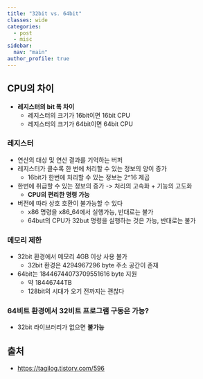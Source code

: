 ```yaml
---
title: "32bit vs. 64bit"
classes: wide
categories: 
  - post
  - misc
sidebar:
  nav: "main"
author_profile: true
---
```

   
## CPU의 차이
* **레지스터의 bit 폭 차이**
  * 레지스터의 크기가 16bit이면 16bit CPU
  * 레지스터의 크기가 64bit이면 64bit CPU

### 레지스터 
* 연산의 대상 및 연산 결과를 기억하는 버퍼
* 레지스터가 클수록 한 번에 처리할 수 있는 정보의 양이 증가
  * 16bit가 한번에 처리할 수 있는 정보는 2^16 제곱
* 한번에 취급할 수 있는 정보의 증가 -> 처리의 고속화 + 기능의 고도화
  * **CPU의 편리한 명령 가능**
* 버전에 따라 상호 호환이 불가능할 수 있다
  * x86 명령을 x86_64에서 실행가능, 반대로는 불가
  * 64but의 CPU가 32but 명령을 실행하는 것은 가능, 반대로는 불가

### 메모리 제한
* 32bit 환경에서 메모리 4GB 이상 사용 불가
  * 32bit 환경은 4294967296 byte 주소 공간이 존재
* 64bit는 18446744073709551616 byte 지원
  * 약 18446744TB
  * 128bit의 시대가 오기 전까지는 괜찮다

### 64비트 환경에서 32비트 프로그램 구동은 가능?
* 32bit 라이브러리가 없으면 **불가능**

## 출처
* <https://tagilog.tistory.com/596>